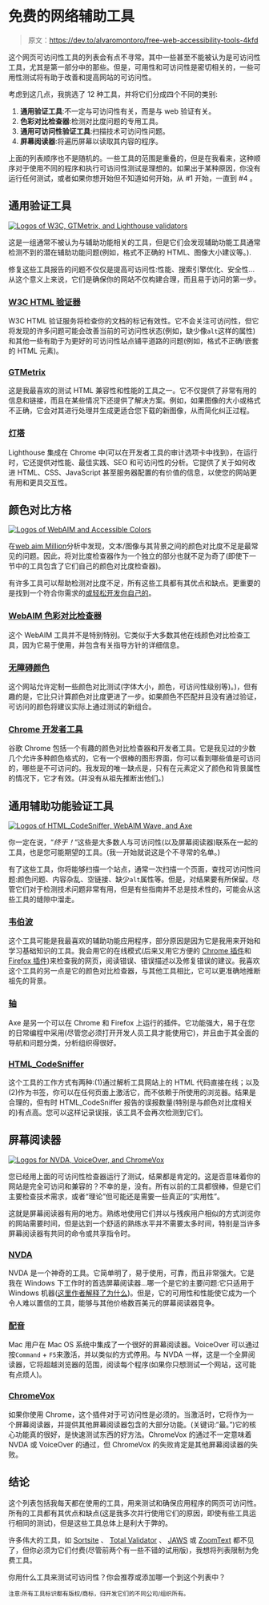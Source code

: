 # 免费的网络辅助工具

> 原文：<https://dev.to/alvaromontoro/free-web-accessibility-tools-4kfd>

这个网页可访问性工具的列表会有点不寻常。其中一些甚至不能被认为是可访问性工具，尤其是第一部分中的那些。但是，可用性和可访问性是密切相关的，一些可用性测试将有助于改善和提高网站的可访问性。

考虑到这几点，我挑选了 12 种工具，并将它们分成四个不同的类别:

1.  **通用验证工具**:不一定与可访问性有关，而是与 web 验证有关。
2.  **色彩对比检查器**:检测对比度问题的专用工具。
3.  **通用可访问性验证工具**:扫描技术可访问性问题。
4.  **屏幕阅读器**:将遍历屏幕以读取其内容的程序。

上面的列表顺序也不是随机的。一些工具的范围是重叠的，但是在我看来，这种顺序对于使用不同的程序和执行可访问性测试是理想的。如果出于某种原因，你没有运行任何测试，或者如果你想开始但不知道如何开始，从 #1 开始，一直到 #4 。

## 通用验证工具

[![Logos of W3C, GTMetrix, and Lighthouse validators](img/98194aca446b195087056fc19dac5c5d.png)](https://res.cloudinary.com/practicaldev/image/fetch/s--lSQe1FB8--/c_limit%2Cf_auto%2Cfl_progressive%2Cq_auto%2Cw_880/https://i.stack.imgur.com/zZa7U.jpg)

这是一组通常不被认为与辅助功能相关的工具，但是它们会发现辅助功能工具通常检测不到的潜在辅助功能问题(例如，格式不正确的 HTML、图像大小建议等。).

修复这些工具报告的问题不仅仅是提高可访问性:性能、搜索引擎优化、安全性...从这个意义上来说，它们是确保你的网站不仅构建合理，而且易于访问的第一步。

### [W3C HTML 验证器](https://validator.w3.org/)

W3C HTML 验证服务将检查你的文档的标记有效性。它不会关注可访问性，但它将发现的许多问题可能会改善当前的可访问性状态(例如，缺少像`alt`这样的属性)和其他一些有助于为更好的可访问性站点铺平道路的问题(例如，格式不正确/嵌套的 HTML 元素)。

### [GTMetrix](https://gtmetrix.com/)

这是我最喜欢的测试 HTML 兼容性和性能的工具之一。它不仅提供了非常有用的信息和链接，而且在某些情况下还提供了解决方案。例如，如果图像的大小或格式不正确，它会对其进行处理并生成更适合您下载的新图像，从而简化纠正过程。

### [灯塔](https://developers.google.com/web/tools/lighthouse/)

Lighthouse 集成在 Chrome 中(可以在开发者工具的审计选项卡中找到)，在运行时，它还提供对性能、最佳实践、SEO 和可访问性的分析。它提供了关于如何改进 HTML、CSS、JavaScript 甚至服务器配置的有价值的信息，以使您的网站更有用和更具交互性。

## 颜色对比方格

[![Logos of WebAIM and Accessible Colors](img/0c9ecda2b137004e8e79d277255c323d.png)](https://res.cloudinary.com/practicaldev/image/fetch/s--pl7qpuuT--/c_limit%2Cf_auto%2Cfl_progressive%2Cq_auto%2Cw_880/https://i.stack.imgur.com/owi2a.jpg)

在[web aim Million](https://webaim.org/projects/million/)分析中发现，文本/图像与其背景之间的颜色对比度不足是最常见的问题。因此，将对比度检查器作为一个独立的部分也就不足为奇了(即使下一节中的工具包含了它们自己的颜色对比度检查器)。

有许多工具可以帮助检测对比度不足，所有这些工具都有其优点和缺点。更重要的是找到一个符合你需求的[或轻松开发你自己的](https://codepen.io/alvaromontoro/full/YgpWZG)。

### [WebAIM 色彩对比检查器](https://webaim.org/resources/contrastchecker/)

这个 WebAIM 工具并不是特别特别。它类似于大多数其他在线颜色对比检查工具，因为它易于使用，并包含有关指导方针的详细信息。

### [无障碍颜色](http://accessible-colors.com/)

这个网站允许定制一些颜色对比测试(字体大小，颜色，可访问性级别等)。)，但有趣的是，它比只计算颜色对比度更进了一步。如果颜色不匹配并且没有通过验证，可访问的颜色将建议实际上通过测试的新组合。

### [Chrome 开发者工具](https://developers.google.com/web/updates/2018/01/devtools#contrast)

谷歌 Chrome 包括一个有趣的颜色对比检查器和开发者工具。它是我见过的少数几个允许多种颜色格式的，它有一个很棒的图形界面，你可以看到哪些值是可访问的，哪些是不可访问的。我发现的唯一缺点是，只有在元素定义了颜色和背景属性的情况下，它才有效。(并没有从祖先推断出他们。)

## 通用辅助功能验证工具

[![Logos of HTML_CodeSniffer, WebAIM Wave, and Axe](img/c5ae428f8dfeb2579fee05a287e66a91.png)](https://res.cloudinary.com/practicaldev/image/fetch/s--ssikdfPY--/c_limit%2Cf_auto%2Cfl_progressive%2Cq_auto%2Cw_880/https://i.stack.imgur.com/WEBZm.jpg)

你一定在说，“*终于！*“这些是大多数人与可访问性(以及屏幕阅读器)联系在一起的工具，也是您可能期望的工具。(我一开始就说这是个不寻常的名单。)

有了这些工具，你将能够扫描一个站点，通常一次扫描一个页面，查找可访问性问题:颜色问题、内容杂乱、空链接、缺少`alt`属性等。但是，对结果要有所保留。尽管它们对于检测技术问题非常有用，但是有些指南并不总是技术性的，可能会从这些工具的缝隙中溜走。

### [韦伯波](https://wave.webaim.org/)

这个工具可能是我最喜欢的辅助功能应用程序，部分原因是因为它是我用来开始和学习基础知识的工具。我会用它的在线模式(后来又用它方便的 [Chrome 插件](https://chrome.google.com/webstore/detail/wave-evaluation-tool/jbbplnpkjmmeebjpijfedlgcdilocofh)和 [Firefox 插件](https://addons.mozilla.org/en-US/firefox/addon/wave-accessibility-tool/))来检查我的网页，阅读错误、错误描述以及修复错误的建议。我喜欢这个工具的另一点是它的颜色对比检查器，与其他工具相比，它可以更准确地推断祖先的背景。

### [轴](https://chrome.google.com/webstore/detail/axe/lhdoppojpmngadmnindnejefpokejbdd)

Axe 是另一个可以在 Chrome 和 Firefox 上运行的插件。它功能强大，易于在您的日常编程中采用(尽管您必须打开开发人员工具才能使用它)，并且由于其全面的导航和问题分类，分析组织得很好。

### [HTML_CodeSniffer](http://squizlabs.github.io/HTML_CodeSniffer/)

这个工具的工作方式有两种:(1)通过解析工具网站上的 HTML 代码直接在线；以及(2)作为书签，你可以在任何页面上激活它，而不依赖于所使用的浏览器。结果是合理的，但有时 HTML_CodeSniffer 报告的误报数量(特别是与颜色对比度相关的)有点高。您可以这样记录误报，该工具不会再次检测到它们。

## 屏幕阅读器

[![Logos for NVDA, VoiceOver, and ChromeVox](img/5bf8dd5cdee16a19835b8fff7b38449b.png)](https://res.cloudinary.com/practicaldev/image/fetch/s--DMg6iUFV--/c_limit%2Cf_auto%2Cfl_progressive%2Cq_auto%2Cw_880/https://i.stack.imgur.com/VQRBN.jpg)

您已经用上面的可访问性检查器运行了测试，结果都是肯定的。这是否意味着你的网站是完全可访问和兼容的？不幸的是，没有。所有以前的工具都很棒，但是它们主要检查技术需求，或者“理论”但可能还是需要一些真正的“实用性”。

这就是屏幕阅读器有用的地方。熟练地使用它们并以与残疾用户相似的方式浏览你的网站需要时间，但是达到一个舒适的熟练水平并不需要太多时间，特别是当许多屏幕阅读器有共同的命令或共享指令时。

### [NVDA](https://www.nvaccess.org/)

NVDA 是一个神奇的工具。它简单明了，易于使用，可靠，而且非常强大。它是我在 Windows 下工作时的首选屏幕阅读器...哪一个是它的主要问题:它只适用于 Windows 机器([这里作者解释了为什么](https://www.nvaccess.org/post/in-process-18th-april/))。但是，它的可用性和性能使它成为一个令人难以置信的工具，能够与其他价格数百美元的屏幕阅读器竞争。

### [配音](https://help.apple.com/voiceover/mac/10.14/)

Mac 用户在 Mac OS 系统中集成了一个很好的屏幕阅读器。VoiceOver 可以通过按`Command` + `F5`来激活，并以类似的方式停用。与 NVDA 一样，这是一个全屏阅读器，它将超越浏览器的范围，阅读每个程序(如果你只想测试一个网站，这可能有点烦人)。

### [ChromeVox](https://chrome.google.com/webstore/detail/chromevox/kgejglhpjiefppelpmljglcjbhoiplfn)

如果你使用 Chrome，这个插件对于可访问性是必须的。当激活时，它将作为一个屏幕阅读器，并提供其他屏幕阅读器包含的大部分功能。(关键词:“最。”)它的核心功能真的很好，是快速测试东西的好方法。ChromeVox 的通过不一定意味着 NVDA 或 VoiceOver 的通过，但 ChromeVox 的失败肯定是其他屏幕阅读器的失败。

## 结论

这个列表包括我每天都在使用的工具，用来测试和确保应用程序的网页可访问性。所有的工具都有其优点和缺点(这是我多次并行使用它们的原因，即使有些工具运行相同的测试)，但是这些工具总体上是利大于弊的。

许多伟大的工具，如 [Sortsite](https://www.powermapper.com/products/sortsite/) 、 [Total Validator](https://www.totalvalidator.com/) 、 [JAWS](http://www.freedomscientific.com/products/software/jaws/) 或 [ZoomText](http://www.freedomscientific.com/products/software/zoomtext/) 都不见了，但你必须为它们付费(尽管前两个有一些不错的试用版)，我想将列表限制为免费工具。

你用什么工具来测试可访问性？你会推荐或添加哪一个到这个列表中？

<small>注意:所有工具标识都有版权/商标，归开发它们的不同公司/组织所有。</small>